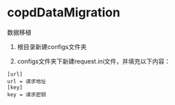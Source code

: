 # copdDataMigration
数据移植

1. 根目录新建configs文件夹

2. configs文件夹下新建request.ini文件，并填充以下内容：

```
[url]
url = 请求地址
[key]
key = 请求密钥
```
